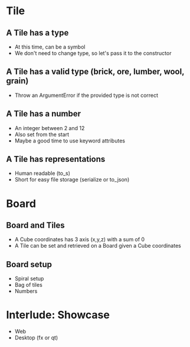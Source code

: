 # Tile

## A Tile has a type 

* At this time, can be a symbol
* We don't need to change type, so let's pass it to the constructor

## A Tile has a valid type (brick, ore, lumber, wool, grain)

* Throw an ArgumentError if the provided type is not correct

## A Tile has a number

* An integer between 2 and 12
* Also set from the start
* Maybe a good time to use keyword attributes

## A Tile has representations

* Human readable (to_s)
* Short for easy file storage (serialize or to_json)

# Board

## Board and Tiles

* A Cube coordinates has 3 axis (x,y,z) with a sum of 0
* A Tile can be set and retrieved on a Board given a Cube coordinates

## Board setup

* Spiral setup
* Bag of tiles
* Numbers

# Interlude: Showcase

* Web
* Desktop (fx or qt)
